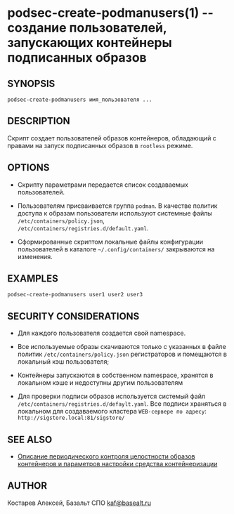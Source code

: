podsec-create-podmanusers(1) -- создание пользователей, запускающих  контейнеры подписанных образов
================================

## SYNOPSIS

`podsec-create-podmanusers имя_пользователя ...`

## DESCRIPTION

Cкрипт создает пользователей образов контейнеров, обладающий с правами на запуск подписанных образов в `rootless` режиме.

## OPTIONS

- Скрипту параметрами передается список создаваемых пользователей.

- Пользователям присваивается группа `podman`. В качестве политик доступа к образам пользователи используют системные файлы `/etc/containers/policy.json`, `/etc/containers/registries.d/default.yaml`.

- Сформированные скриптом локальные файлы конфигурации пользователей в каталоге `~/.config/containers/` закрываются на изменения.

## EXAMPLES

`podsec-create-podmanusers user1 user2 user3`

## SECURITY CONSIDERATIONS

- Для каждого пользователя создается свой namespace.

- Все используемые образы скачиваются только с указанных в файле политик `/etc/containers/policy.json` регистраторов и помещаются в локальный кэш пользователя;

- Контейнеры  запускаются в собственном namespace, хранятся в локальном кэше и недоступны другим пользователям

- Для проверки подписи образов используется системый файл `/etc/containers/registries.d/defaylt.yaml`. Все подписи храняться в локальном для создаваемого кластера  `WEB-сервере по адресу`: ` http://sigstore.local:81/sigstore/`

## SEE ALSO

- [Описание периодического контроля целостности образов контейнеров и параметров настройки средства контейнеризации](https://github.com/alt-cloud/podsec/tree/master/ImageSignatureVerification)

## AUTHOR

Костарев Алексей, Базальт СПО
kaf@basealt.ru

